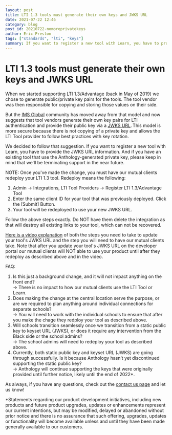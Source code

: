 ```yaml
---
layout: post
title: LTI 1.3 tools must generate their own keys and JWKS URL
date: 2021-07-22 12:46
category: blog
post_id: 20210722-nomoreprivatekeys
author: Eric Preston
tags: ["standards", "lti", "keys"]
summary: If you want to register a new tool with Learn, you have to provide the JWKS URL information
---
```


# LTI 1.3 tools must generate their own keys and JWKS URL

When we started supporting LTI 1.3/Advantage (back in May of 2019) we chose to generate public/private key pairs for the tools. The tool vendor was then responsible for copying and storing those values on their side.

But the [IMS Global](https://imsglobal.org) community has moved away from that model and now suggests that tool vendors generate their own key pairs for LTI authentication and provide their public key via a [JWKS URL](https://datatracker.ietf.org/doc/html/rfc7517). This model is more secure because there is not copying of a private key and allows the LTI Tool provider to follow best practices with key rotation.

We decided to follow that suggestion. If you want to register a new tool with Learn, you have to provide the JWKS URL information. And if you have an existing tool that use the Anthology-generated private key, please keep in mind that we'll be terminating support in the near future.

NOTE: Once you've made the change, you must have our mutual clients redeploy your LTI 1.3 tool. Redeploy means the following: 
1. Admin -> Integrations, LTI Tool Providers -> Register LTI 1.3/Advantage Tool
2. Enter the same client ID for your tool that was previously deployed. Click the [Submit] Button.
3. Your tool will be redeployed to use your new JWKS URL.  

Follow the above steps exactly. Do NOT have them delete the integration as that will destroy all existing links to your tool, which can not be recovered.

[Here is a video explanation](https://onblackboard-my.sharepoint.com/:v:/g/personal/mark_kauffman_blackboard_com/Ea2B0HXdspBBo3Nn4VnMM-kBBW8B4mgRCPp0WXXOnqhiQw?e=fT5soL) of both the steps you need to take to update your tool's JWKS URL and the step you will need to have our mutual clients take. Note that after you update your tool's JWKS URL on the developer portal our mutual clients will NOT able to use your product until after they redeploy as described above and in the video.

FAQ:

1. Is this just a background change, and it will not impact anything on the front end?  
-> There is no impact to how our mutual clients use the LTI Tool or Learn.
2. Does making the change at the central location serve the purpose, or are we required to plan anything around individual connections for separate schools?  
-> You will need to work with the individual schools to ensure that after you make the chage they redploy your tool as described above.
3. Will schools transition seamlessly once we transition from a static public key to keyset URL (JWKS), or does it require any intervention from the Black side or the school admins?  
-> The school admins will need to redeploy your tool as described above.
4. Currently, both static public key and keyset URL (JWKS) are going through successfully. Is it because Anthology hasn’t yet discontinued supporting the static public key?  
-> Anthology will continue supporting the keys that were originally provided until further notice, likely until the end of 2022*.

As always, if you have any questions, check out the [contact us page](/community/contact) and let us know!

*Statements regarding our product development initiatives, including new products and future product upgrades, updates or enhancements represent our current intentions, but may be modified, delayed or abandoned without prior notice and there is no assurance that such offering, upgrades, updates or functionality will become available unless and until they have been made generally available to our customers.